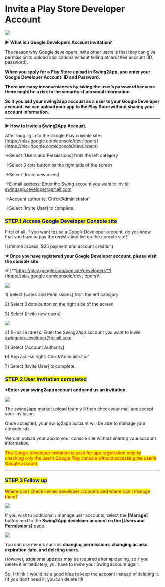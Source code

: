# Invite a Play Store Developer Account

![](https://support.swing2app.com/wp-content/uploads/2018/09/Dev\_Acct.png)

**▶ What is a Google Developers Account invitation?**

The reason why Google developers invite other users is that they can give permission to upload applications without telling others their account (ID, password).

**When you apply for a Play Store upload in Swing2App, you enter your Google Developer Account: ID and Password.**

**There are many inconveniences by taking the user’s password because there might be a risk to the security of personal information.**&#x20;

**So if you add your swing2app account as a user to your Google Developer account, we can upload your app to the Play Store without sharing your account information.**

****

**▶ How to Invite a Swing2App Account.**

After logging in to the Google Play console site: [https://play.google.com/console/developers](https://play.google.com/console/developers) &#x20;

→Select \[Users and Permissions] from the left category

→Select 3 dots button on the right side of the screen

→Select \[Invite new users]

→E-mail address: Enter the Swing account you want to invite: swingapp.developer@gmail.com

→Account authority: Check’Administrator’

→Select \[Invite User] to complete.



### <mark style="color:blue;">**STEP.1 Access Google Developer Console site**</mark>

First of all, if you want to use a Google Developer account, do you know that you have to pay the registration fee on the console site?

(Lifetime access, $25 payment and account creation)

**★Once you have registered your Google Developer account, please visit the console site.**

**☞** [**https://play.google.com/console/developers**](https://play.google.com/console/developers)\


![](https://support.swing2app.com/wp-content/uploads/2018/09/%EC%98%81%EB%AC%B8\_%EA%B0%9C%EB%B0%9C%EC%9E%90%EC%B4%88%EB%8C%801.png)

1\) Select \[Users and Permissions] from the left category

2\) Select 3 dots button on the right side of the screen

3\) Select \[Invite new users]

![](https://support.swing2app.com/wp-content/uploads/2018/09/%EC%98%81%EB%AC%B8\_%EA%B0%9C%EB%B0%9C%EC%9E%90%EC%B4%88%EB%8C%802.png)

4\) E-mail address: Enter the Swing2App account you want to invite. swingapp.developer@gmail.com

5\) Select \[Account Authority]

6\) App access right: Check’Administrator’

7\) Select \[Invite User] to complete.



### <mark style="color:blue;">**STEP.2 User invitation completed**</mark>

**\*Enter your swing2app account and send us an invitation.**

![](https://support.swing2app.com/wp-content/uploads/2018/09/%EC%98%81%EB%AF%84\_%EA%B0%9C%EB%B0%9C%EC%9E%90%EC%B4%88%EB%8C%803.png)

The swing2app market upload team will then check your mail and accept your invitation.

Once accepted, your swing2app account will be able to manage your console site.

We can upload your app to your console site without sharing your account information.

<mark style="color:red;">The Google developer invitation is used for app registration only by checking only the user’s Google Play console without accessing the user’s Google account.</mark>&#x20;

***

### <mark style="color:blue;">**STEP.3 Follow up**</mark>

<mark style="color:purple;">Where can I check invited developer accounts and where can I manage them?</mark>

![](https://support.swing2app.com/wp-content/uploads/2018/09/%EC%98%81%EB%AF%84\_%EA%B0%9C%EB%B0%9C%EC%9E%90%EC%B4%88%EB%8C%805.png)

If you wish to additionally manage user accounts, select the **\[Manage]** button next to the **Swing2App developer account on the \[Users and Permissions]** page.

![](https://support.swing2app.com/wp-content/uploads/2018/09/%EC%98%81%EB%AF%84\_%EA%B0%9C%EB%B0%9C%EC%9E%90%EC%B4%88%EB%8C%804.png)

You can use menus such as **changing permissions, changing access expiration date, and deleting users.**

However, additional updates may be required after uploading, so if you delete it immediately, you have to invite your Swing account again.

So, I think it would be a good idea to keep the account instead of deleting it. (If you don’t need it, you can delete it!)

